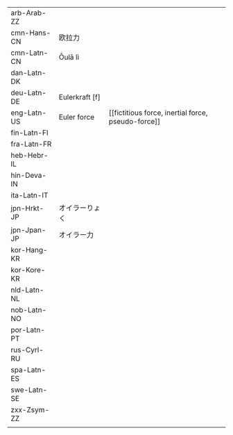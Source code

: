 | | | |
|-|-|-|
| arb-Arab-ZZ |  |  |
| cmn-Hans-CN | 欧拉力 |  |
| cmn-Latn-CN | Ōulā lì |  |
| dan-Latn-DK |  |  |
| deu-Latn-DE | Eulerkraft [f] |  |
| eng-Latn-US | Euler force | [[fictitious force, inertial force, pseudo-force]] |
| fin-Latn-FI |  |  |
| fra-Latn-FR |  |  |
| heb-Hebr-IL |  |  |
| hin-Deva-IN |  |  |
| ita-Latn-IT |  |  |
| jpn-Hrkt-JP | オイラーりょく |  |
| jpn-Jpan-JP | オイラー力 |  |
| kor-Hang-KR |  |  |
| kor-Kore-KR |  |  |
| nld-Latn-NL |  |  |
| nob-Latn-NO |  |  |
| por-Latn-PT |  |  |
| rus-Cyrl-RU |  |  |
| spa-Latn-ES |  |  |
| swe-Latn-SE |  |  |
| zxx-Zsym-ZZ |  |  |
|  |  |  |